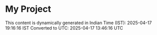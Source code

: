 # My Project

This content is dynamically generated in Indian Time (IST): 2025-04-17 19:16:16 IST
Converted to UTC: 2025-04-17 13:46:16 UTC
